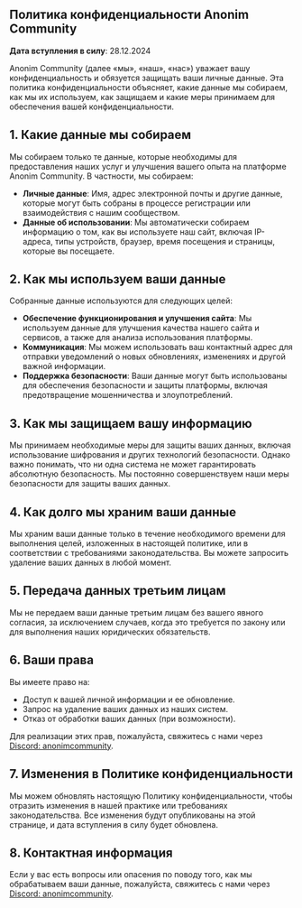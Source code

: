 ## Политика конфиденциальности Anonim Community

**Дата вступления в силу**: 28.12.2024

Anonim Community (далее «мы», «наш», «нас») уважает вашу конфиденциальность и обязуется защищать ваши личные данные. Эта политика конфиденциальности объясняет, какие данные мы собираем, как мы их используем, как защищаем и какие меры принимаем для обеспечения вашей конфиденциальности.

## 1. Какие данные мы собираем

Мы собираем только те данные, которые необходимы для предоставления наших услуг и улучшения вашего опыта на платформе Anonim Community. В частности, мы собираем:

- **Личные данные**: Имя, адрес электронной почты и другие данные, которые могут быть собраны в процессе регистрации или взаимодействия с нашим сообществом.
- **Данные об использовании**: Мы автоматически собираем информацию о том, как вы используете наш сайт, включая IP-адреса, типы устройств, браузер, время посещения и страницы, которые вы посещаете.

## 2. Как мы используем ваши данные

Собранные данные используются для следующих целей:

- **Обеспечение функционирования и улучшения сайта**: Мы используем данные для улучшения качества нашего сайта и сервисов, а также для анализа использования платформы.
- **Коммуникация**: Мы можем использовать ваш контактный адрес для отправки уведомлений о новых обновлениях, изменениях и другой важной информации.
- **Поддержка безопасности**: Ваши данные могут быть использованы для обеспечения безопасности и защиты платформы, включая предотвращение мошенничества и злоупотреблений.

## 3. Как мы защищаем вашу информацию

Мы принимаем необходимые меры для защиты ваших данных, включая использование шифрования и других технологий безопасности. Однако важно понимать, что ни одна система не может гарантировать абсолютную безопасность. Мы постоянно совершенствуем наши меры безопасности для защиты ваших данных.

## 4. Как долго мы храним ваши данные

Мы храним ваши данные только в течение необходимого времени для выполнения целей, изложенных в настоящей политике, или в соответствии с требованиями законодательства. Вы можете запросить удаление ваших данных в любой момент.

## 5. Передача данных третьим лицам

Мы не передаем ваши данные третьим лицам без вашего явного согласия, за исключением случаев, когда это требуется по закону или для выполнения наших юридических обязательств.

## 6. Ваши права

Вы имеете право на:

- Доступ к вашей личной информации и ее обновление.
- Запрос на удаление ваших данных из наших систем.
- Отказ от обработки ваших данных (при возможности).

Для реализации этих прав, пожалуйста, свяжитесь с нами через [Discord: anonimcommunity](https://discord.com/invite/anonimcommunity).

## 7. Изменения в Политике конфиденциальности

Мы можем обновлять настоящую Политику конфиденциальности, чтобы отразить изменения в нашей практике или требованиях законодательства. Все изменения будут опубликованы на этой странице, и дата вступления в силу будет обновлена.

## 8. Контактная информация

Если у вас есть вопросы или опасения по поводу того, как мы обрабатываем ваши данные, пожалуйста, свяжитесь с нами через [Discord: anonimcommunity](https://discord.com/invite/anonimcommunity).
